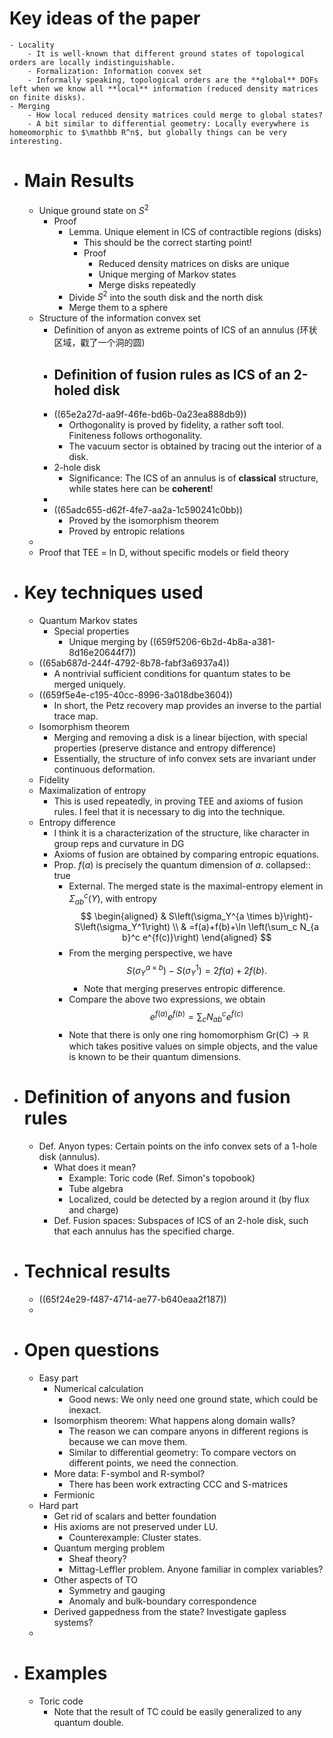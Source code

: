 # Key ideas of the paper
	- Locality
		- It is well-known that different ground states of topological orders are locally indistinguishable.
		- Formalization: Information convex set
		- Informally speaking, topological orders are the **global** DOFs left when we know all **local** information (reduced density matrices on finite disks).
	- Merging
		- How local reduced density matrices could merge to global states?
		- A bit similar to differential geometry: Locally everywhere is homeomorphic to $\mathbb R^n$, but globally things can be very interesting.
- # Main Results
	- Unique ground state on $S^2$
		- Proof
			- Lemma. Unique element in ICS of contractible regions (disks)
				- This should be the correct starting point!
				- Proof
					- Reduced density matrices on disks are unique
					- Unique merging of Markov states
					- Merge disks repeatedly
			- Divide $S^2$ into the south disk and the north disk
			- Merge them to a sphere
	- Structure of the information convex set
		- Definition of anyon as extreme points of ICS of an annulus (环状区域，戳了一个洞的圆)
		- Definition of fusion rules as ICS of an 2-holed disk
			-
		- ((65e2a27d-aa9f-46fe-bd6b-0a23ea888db9))
			- Orthogonality is proved by fidelity, a rather soft tool. Finiteness follows orthogonality.
			- The vacuum sector is obtained by tracing out the interior of a disk.
		- 2-hole disk
			- Significance: The ICS of an annulus is of **classical** structure, while states here can be **coherent**!
		-
		- ((65adc655-d62f-4fe7-aa2a-1c590241c0bb))
			- Proved by the isomorphism theorem
			- Proved by entropic relations
	-
	- Proof that TEE = ln D, without specific models or field theory
- # Key techniques used
	- Quantum Markov states
		- Special properties
			- Unique merging by ((659f5206-6b2d-4b8a-a381-8d16e20644f7))
	- ((65ab687d-244f-4792-8b78-fabf3a6937a4))
		- A nontrivial sufficient conditions for quantum states to be merged uniquely.
	- ((659f5e4e-c195-40cc-8996-3a018dbe3604))
		- In short, the Petz recovery map provides an inverse to the partial trace map.
	- Isomorphism theorem
		- Merging and removing a disk is a linear bijection, with special properties (preserve distance and entropy difference)
		- Essentially, the structure of info convex sets are invariant under continuous deformation.
	- Fidelity
	- Maximalization of entropy
		- This is used repeatedly, in proving TEE and axioms of fusion rules. I feel that it is necessary to dig into the technique.
	- Entropy difference
		- I think it is a characterization of the structure, like character in group reps and curvature in DG
		- Axioms of fusion are obtained by comparing entropic equations.
		- Prop. $f(a)$ is precisely the quantum dimension of $a$.
		  collapsed:: true
			- External. The merged state is the maximal-entropy element in $\Sigma^c_{ab}(Y)$, with entropy
			  $$
			  \begin{aligned}
			  & S\left(\sigma_Y^{a \times b}\right)-S\left(\sigma_Y^1\right) \\
			  & =f(a)+f(b)+\ln \left(\sum_c N_{a b}^c e^{f(c)}\right)
			  \end{aligned}
			  $$
			- From the merging perspective, we have
			  $$
			  S\left(\sigma_Y^{a \times b}\right)-S\left(\sigma_Y^1\right)=2 f(a)+2 f(b) .
			  $$
				- Note that merging preserves entropic difference.
			- Compare the above two expressions, we obtain
			  $$
			  e^{f(a)} e^{f(b)}=\sum_c N_{a b}^c e^{f(c)}
			  $$
			- Note that there is only one ring homomorphism $\mathrm{Gr}(\mathrm{C}) \rightarrow \mathbb{R}$ which takes positive values on simple objects, and the value is known to be their quantum dimensions.
- # Definition of anyons and fusion rules
	- Def. Anyon types: Certain points on the info convex sets of a 1-hole disk (annulus).
		- What does it mean?
			- Example: Toric code (Ref. Simon's topobook)
			- Tube algebra
			- Localized, could be detected by a region around it (by flux and charge)
		- Def. Fusion spaces: Subspaces of ICS of an 2-hole disk, such that each annulus has the specified charge.
- # Technical results
	- ((65f24e29-f487-4714-ae77-b640eaa2f187))
	-
- # Open questions
	- Easy part
		- Numerical calculation
			- Good news: We only need one ground state, which could be inexact.
		- Isomorphism theorem: What happens along domain walls?
			- The reason we can compare anyons in different regions is because we can move them.
			- Similar to differential geometry: To compare vectors on different points, we need the connection.
		- More data: F-symbol and R-symbol?
			- There has been work extracting CCC and S-matrices
		- Fermionic
	- Hard part
		- Get rid of scalars and better foundation
		- His axioms are not preserved under LU.
			- Counterexample: Cluster states.
		- Quantum merging problem
			- Sheaf theory?
			- Mittag-Leffler problem. Anyone familiar in complex variables?
		- Other aspects of TO
			- Symmetry and gauging
			- Anomaly and bulk-boundary correspondence
		- Derived gappedness from the state? Investigate gapless systems?
	-
- # Examples
	- Toric code
		- Note that the result of TC could be easily generalized to any quantum double.